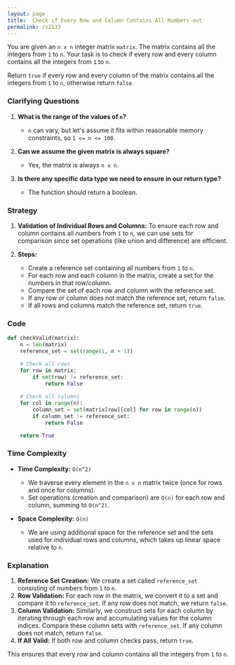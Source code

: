 ```yaml
---
layout: page
title:  Check if Every Row and Column Contains All Numbers-out
permalink: /s2133
---
```

You are given an `n x n` integer matrix `matrix`. The matrix contains all the integers from `1` to `n`. Your task is to check if every row and every column contains all the integers from `1` to `n`.

Return `true` if every row and every column of the matrix contains all the integers from `1` to `n`, otherwise return `false`.

### Clarifying Questions
1. **What is the range of the values of `n`?**
   - `n` can vary, but let's assume it fits within reasonable memory constraints, so `1 <= n <= 100`.
  
2. **Can we assume the given matrix is always square?**
   - Yes, the matrix is always `n x n`.

3. **Is there any specific data type we need to ensure in our return type?**
   - The function should return a boolean.

### Strategy
1. **Validation of Individual Rows and Columns:**
   To ensure each row and column contains all numbers from `1` to `n`, we can use sets for comparison since set operations (like union and difference) are efficient.

2. **Steps:**
   - Create a reference set containing all numbers from `1` to `n`.
   - For each row and each column in the matrix, create a set for the numbers in that row/column.
   - Compare the set of each row and column with the reference set.
   - If any row or column does not match the reference set, return `false`.
   - If all rows and columns match the reference set, return `true`.

### Code
```python
def checkValid(matrix):
    n = len(matrix)
    reference_set = set(range(1, n + 1))

    # Check all rows
    for row in matrix:
        if set(row) != reference_set:
            return False
    
    # Check all columns
    for col in range(n):
        column_set = set(matrix[row][col] for row in range(n))
        if column_set != reference_set:
            return False

    return True
```

### Time Complexity
- **Time Complexity:** `O(n^2)`
  - We traverse every element in the `n x n` matrix twice (once for rows and once for columns).
  - Set operations (creation and comparison) are `O(n)` for each row and column, summing to `O(n^2)`.
  
- **Space Complexity:** `O(n)`
  - We are using additional space for the reference set and the sets used for individual rows and columns, which takes up linear space relative to `n`.

### Explanation
1. **Reference Set Creation:** We create a set called `reference_set` consisting of numbers from `1` to `n`.
2. **Row Validation:** For each row in the matrix, we convert it to a set and compare it to `reference_set`. If any row does not match, we return `false`.
3. **Column Validation:** Similarly, we construct sets for each column by iterating through each row and accumulating values for the column indices. Compare these column sets with `reference_set`. If any column does not match, return `false`.
4. **If All Valid:** If both row and column checks pass, return `true`.

This ensures that every row and column contains all the integers from `1` to `n`.